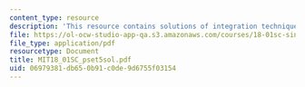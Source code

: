 ```yaml
---
content_type: resource
description: 'This resource contains solutions of integration technique problems. '
file: https://ol-ocw-studio-app-qa.s3.amazonaws.com/courses/18-01sc-single-variable-calculus-fall-2010/06979381db650b91c0de9d6755f03154_MIT18_01SC_pset5sol.pdf
file_type: application/pdf
resourcetype: Document
title: MIT18_01SC_pset5sol.pdf
uid: 06979381-db65-0b91-c0de-9d6755f03154
---
```

